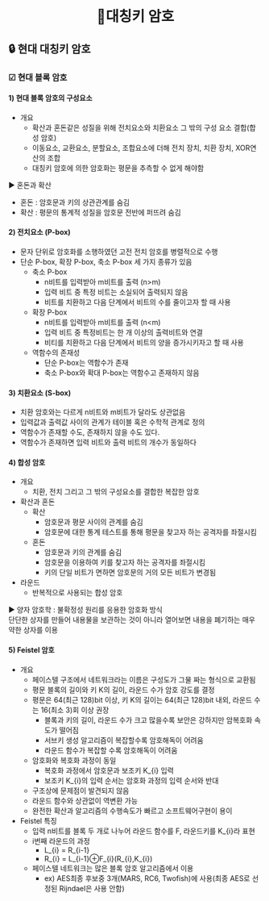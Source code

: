 # <p align="center">🔐대칭키 암호</p>
## 🔒 현대 대칭키 암호
### ☑ 현대 블록 암호
#### 1) 현대 블록 암호의 구성요소
- 개요
  - 확산과 혼돈같은 성질을 위해 전치요소와 치환요소 그 밖의 구성 요소 결합(합성 암호)
  - 이동요소, 교환요소, 분할요소, 조합요소에 더해 전치 장치, 치환 장치, XOR연산의 조합
  - 대칭키 암호에 의한 암호화는 평문을 추측할 수 없게 해야함

▶ 혼돈과 확산
- 혼돈 : 암호문과 키의 상관관계를 숨김
- 확산 : 평문의 통계적 성질을 암호문 전반에 퍼뜨려 숨김
#### 2) 전치요소 (P-box)
- 문자 단위로 암호화를 소행하였던 고전 전치 암호를 병렬적으로 수행
- 단순 P-box, 확장 P-box, 축소 P-box 세 가지 종류가 있음
  - 축소 P-box
    - n비트를 입력받아 m비트를 출력 (n>m)
    - 입력 비트 중 특정 비트는 소실되어 출력되지 않음
    - 비트를 치환하고 다음 단계에서 비트의 수를 줄이고자 할 때 사용
  - 확장 P-box
    - n비트를 입력받아 m비트를 출력 (n<m)
    - 입력 비트 중 특정비트는 한 개 이상의 출력비트와 연결
    - 비티를 치환하고 다음 단계에서 비트의 양을 증가시키자고 할 때 사용
  - 역함수의 존재성
    - 단순 P-box는 역함수가 존재
    - 축소 P-box와 확대 P-box는 역함수고 존재하지 않음

#### 3) 치환요소 (S-box)
- 치환 암호와는 다르게 n비트와 m비트가 달라도 상관없음
- 입력값과 출력값 사이의 관계가 테이블 혹은 수학적 관계로 정의
- 역함수가 존재할 수도, 존재하지 않을 수도 있다.
- 역함수가 존재하면 입력 비트와 출력 비트의 개수가 동일하다

#### 4) 합성 암호
- 개요
  - 치환, 전치 그리고 그 밖의 구성요소를 결합한 복잡한 암호
- 확산과 혼돈
  - 확산
    - 암호문과 평문 사이의 관계를 숨김
    - 암호문에 대한 통계 테스트를 통해 평문을 찾고자 하는 공격자를 좌절시킴
  - 혼돈
    - 암호문과 키의 관계를 숨김
    - 암호문을 이용하여 키를 찾고자 하는 공격자를 좌절시킴
    - 키의 단일 비트가 면하면 암호문의 거의 모든 비트가 변경됨
- 라운드
  - 반복적으로 사용되는 합성 암호

▶ 양자 암호학 : 불확정성 원리를 응용한 암호화 방식<br/>
단단한 상자를 만들어 내용물을 보관하는 것이 아니라 열어보면 내용을 폐기하는 매우 약한 상자를 이용

#### 5) Feistel 암호
- 개요
  - 페이스텔 구조에서 네트워크라는 이름은 구성도가 그물 짜는 형식으로 교환됨
  - 평문 블록의 길이와 키 K의 길이, 라운드 수가 암호 강도를 결정
  - 평문은 64(최근 128)bit 이상, 키 K의 길이는 64(최근 128)bit 내외, 라운드 수는 16(최소 3)회 이상 권장
    - 블록과 키의 길이, 라운드 수가 크고 많을수록 보안은 강하지만 암복호화 속도가 떨어짐
    - 서브키 생성 알고리즘이 복잡할수록 암호해독이 어려움
    - 라운드 함수가 복잡할 수록 암호해독이 어려움
  - 암호화와 복호화 과정이 동일
    - 복호화 과정에서 암호문과 보조키 K_{i} 입력
    - 보조키 K_{i}의 입력 순서는 암호화 과정의 입력 순서와 반대
  - 구조상에 문제점이 발견되지 않음
  - 라운드 함수와 상관없이 역변환 가능
  - 완전한 확산과 알고리즘의 수행속도가 빠르고 소프트웨어구현이 용이
- Feistel 특징
  - 입력 n비트를 블록 두 개로 나누어 라운드 함수를 F, 라운드키를 K_{i}라 표현
  - i번째 라운드의 과정
    - L_{i} = R_{i-1}
    - R_{i} = L_{i-1}⊕F_{i}(R_{i},K_{i})
  - 페이스텔 네트워크는 많은 블록 암호 알고리즘에서 이용
    - ex) AES최종 후보중 3개(MARS, RC6, Twofish)에 사용(최종 AES로 선정된 Rijndael은 사용 안함)

